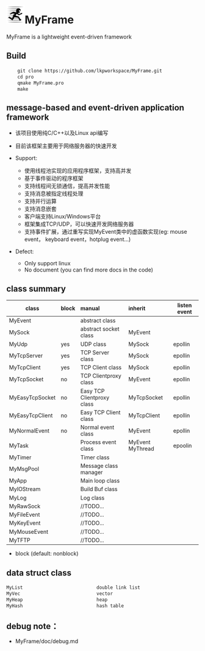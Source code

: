 # ![run](https://github.com/lkpworkspace/demo/blob/master/pics/icon3.png)MyFrame

MyFrame is a lightweight event-driven framework
	
## Build

```
	git clone https://github.com/lkpworkspace/MyFrame.git
	cd pro
	qmake MyFrame.pro
	make
```

##  message-based and event-driven application framework

* 该项目使用纯C/C++以及Linux api编写
* 目前该框架主要用于网络服务器的快速开发
* Support:
	- 使用线程池实现的应用程序框架，支持高并发
	- 基于事件驱动的程序框架
	- 支持线程间无锁通信，提高并发性能
	- 支持消息被指定线程处理
	- 支持并行运算
	- 支持消息嵌套
	- 客户端支持Linux/Windows平台
	- 框架集成TCP/UDP，可以快速开发网络服务器
	- 支持事件扩展，通过重写实现MyEvent类中的虚函数实现(eg: mouse event， keyboard event，hotplug event...)

* Defect:
	- Only support linux
	- No document (you can find more docs in the code)

## class summary

|       class     |  block  |    manual                     |   inherit                | listen event|
|-----------------|:--------|:------------------------------|:-------------------------|---------------|
| MyEvent         |        |    abstract class             |                          ||
| MySock          |        |    abstract socket class      |  MyEvent                 ||
| MyUdp           |  yes   |    UDP class                  |  MySock                  | epollin |
| MyTcpServer     |  yes   |    TCP Server class           |  MySock                  | epollin |
| MyTcpClient     |  yes   |    TCP Client class           |  MySock                  | epollin |
| MyTcpSocket     |  no    |    TCP Clientproxy class      |  MyEvent                 | epollin |
| MyEasyTcpSocket |  no    |    Easy TCP Clientproxy class |  MyTcpSocket             | epollin |
| MyEasyTcpClient |  no    |    Easy TCP Client class      |  MyTcpClient             | epollin |
| MyNormalEvent   |  no    |    Normal event class         |  MyEvent                 | epollin |
| MyTask          |        |    Process event class        |  MyEvent MyThread        | epoolin |
| MyTimer         |        |    Timer class                |                          ||
| MyMsgPool       |        |    Message class manager      |                          ||
| MyApp           |        |    Main loop class            |                          ||
| MyIOStream      |        |    Build Buf class            |                          ||
| MyLog           |        |    Log class                  |                          ||
| MyRawSock       |        |    //TODO...                  |                          ||
| MyFileEvent     |        |    //TODO...                  |                          ||
| MyKeyEvent      |        |    //TODO...                  |                          ||
| MyMouseEvent    |        |    //TODO...                  |                          ||
| MyTFTP          |        |    //TODO...                  |                          ||

* block (default: nonblock)

## data struct class
	MyList                           double link list
	MyVec                            vector
	MyHeap                           heap
	MyHash                           hash table

## debug note：
* MyFrame/doc/debug.md
